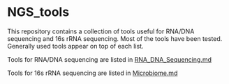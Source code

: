 # NGS_tools

This repository contains a collection of tools useful for RNA/DNA sequencing and 16s rRNA sequencing. Most of the tools have been tested. Generally used tools appear on top of each list.

Tools for RNA/DNA sequencing are listed in [RNA_DNA_Sequencing.md](RNA_DNA_Sequencing.md)

Tools for 16s rRNA sequencing are listed in [Microbiome.md](Microbiome.md)

